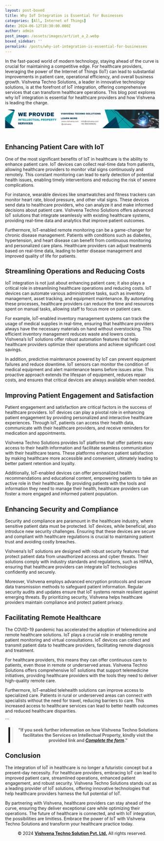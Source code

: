 ```yaml
---
layout: post-boxed
title: Why IoT Integration is Essential for Businesses
categories: [All, Internet of Things]
date: 2024-06-12T18:30:00.000Z
author: admin
post_image: /assets/images/art/iot_a_2.webp
boxed_sidebar: ''
permalink: /posts/why-iot-integration-is-essential-for-businesses
---
```


<html lang="en">
<head>
    <meta charset="UTF-8">
    <meta name="viewport" content="width=device-width, initial-scale=1.0">
    <meta name="description" content="Discover why IoT integration by Vishvena Techno Solutions is vital for healthcare, improving care, efficiency, and security.">
    <title>Why IoT Integration is Essential for Businesses</title>
</head>
<body>
<p>In the fast-paced world of modern technology, staying ahead of the curve is crucial for maintaining a competitive edge. For healthcare providers, leveraging the power of the Internet of Things (IoT) can lead to substantial improvements in patient care, operational efficiency, and overall business growth. Vishvena Techno Solutions, a leader in innovative technology solutions, is at the forefront of IoT integration, offering comprehensive services that can transform healthcare operations. This blog post explores why IoT integration is essential for healthcare providers and how Vishvena is leading the charge.</p>
<!-- Image Banner Ad -->
<a href="/contact">
    <img src="/assets/images/art/ip ads a.webp" alt="Advertisement for Vishvena Techno Solutions intellectual property services" style="max-width:100%; height:auto;">
</a>
<br><br>
<article>
    <h2>Enhancing Patient Care with IoT</h2>
	<p>One of the most significant benefits of IoT in healthcare is the ability to enhance patient care. IoT devices can collect real-time data from patients, allowing healthcare providers to monitor vital signs continuously and remotely. This constant monitoring can lead to early detection of potential health issues, enabling timely interventions and reducing the risk of severe complications.</p>
<p>For instance, wearable devices like smartwatches and fitness trackers can monitor heart rate, blood pressure, and other vital signs. These devices send data to healthcare providers, who can analyze it and make informed decisions about patient care. Vishvena Techno Solutions offers advanced IoT solutions that integrate seamlessly with existing healthcare systems, providing real-time data and analytics that improve patient outcomes.</p>

<p>Furthermore, IoT-enabled remote monitoring can be a game-changer for chronic disease management. Patients with conditions such as diabetes, hypertension, and heart disease can benefit from continuous monitoring and personalized care plans. Healthcare providers can adjust treatments based on real-time data, leading to better disease management and improved quality of life for patients.</p>

<h2>Streamlining Operations and Reducing Costs</h2>
<p>IoT integration is not just about enhancing patient care; it also plays a critical role in streamlining healthcare operations and reducing costs. IoT devices can automate various administrative tasks, such as inventory management, asset tracking, and equipment maintenance. By automating these processes, healthcare providers can reduce the time and resources spent on manual tasks, allowing staff to focus more on patient care.</p>
<p>For example, IoT-enabled inventory management systems can track the usage of medical supplies in real-time, ensuring that healthcare providers always have the necessary materials on hand without overstocking. This efficient inventory management reduces waste and lowers costs. Vishvena’s IoT solutions offer robust automation features that help healthcare providers optimize their operations and achieve significant cost savings.</p>
<p>In addition, predictive maintenance powered by IoT can prevent equipment failures and reduce downtime. IoT sensors can monitor the condition of medical equipment and alert maintenance teams before issues arise. This proactive approach extends the lifespan of equipment, reduces repair costs, and ensures that critical devices are always available when needed.</p>

<h2>Improving Patient Engagement and Satisfaction</h2>
<p>Patient engagement and satisfaction are critical factors in the success of healthcare providers. IoT devices can play a pivotal role in enhancing patient engagement by providing personalized and interactive healthcare experiences. Through IoT, patients can access their health data, communicate with their healthcare providers, and receive reminders for medication and appointments.</p>
<p>Vishvena Techno Solutions provides IoT platforms that offer patients easy access to their health information and facilitate seamless communication with their healthcare teams. These platforms enhance patient satisfaction by making healthcare more accessible and convenient, ultimately leading to better patient retention and loyalty.</p>
<p>Additionally, IoT-enabled devices can offer personalized health recommendations and educational content, empowering patients to take an active role in their healthcare. By providing patients with the tools and information they need to manage their health, healthcare providers can foster a more engaged and informed patient population.</p>

<h2>Enhancing Security and Compliance</h2>
<p>Security and compliance are paramount in the healthcare industry, where sensitive patient data must be protected. IoT devices, while beneficial, also introduce new security challenges. Ensuring that these devices are secure and compliant with healthcare regulations is crucial to maintaining patient trust and avoiding costly breaches.</p>
<p>Vishvena’s IoT solutions are designed with robust security features that protect patient data from unauthorized access and cyber threats. Their solutions comply with industry standards and regulations, such as HIPAA, ensuring that healthcare providers can integrate IoT technologies confidently and securely.</p>
<p>Moreover, Vishvena employs advanced encryption protocols and secure data transmission methods to safeguard patient information. Regular security audits and updates ensure that IoT systems remain resilient against emerging threats. By prioritizing security, Vishvena helps healthcare providers maintain compliance and protect patient privacy.</p>

<h2>Facilitating Remote Healthcare</h2>
<p>The COVID-19 pandemic has accelerated the adoption of telemedicine and remote healthcare solutions. IoT plays a crucial role in enabling remote patient monitoring and virtual consultations. IoT devices can collect and transmit patient data to healthcare providers, facilitating remote diagnosis and treatment.</p>
<p>For healthcare providers, this means they can offer continuous care to patients, even those in remote or underserved areas. Vishvena Techno Solutions offers comprehensive IoT solutions that support telemedicine initiatives, providing healthcare providers with the tools they need to deliver high-quality remote care.</p>
<p>Furthermore, IoT-enabled telehealth solutions can improve access to specialized care. Patients in rural or underserved areas can connect with specialists without the need for travel, reducing barriers to care. This increased access to healthcare services can lead to better health outcomes and reduced healthcare disparities.</p>
```

<!-- Quote Ad with link -->

<center>
    <blockquote style="position:relative;">
        <p><b style="font-size:1em;">"If you seek further information on how Vishvena Techno Solutions facilitates the Services on Intellectual Property, kindly visit the provided link and <a href="/contact"><i>Complete the form</i></a>."</b></p>
        <div style="position:absolute; top:0; bottom:0; left:-15px; border-left:5px solid black;"></div>
    </blockquote>
</center>
	<h2>Conclusion</h2>
	<p>The integration of IoT in healthcare is no longer a futuristic concept but a present-day necessity. For healthcare providers, embracing IoT can lead to improved patient care, streamlined operations, enhanced patient engagement, and robust security. Vishvena Techno Solutions stands out as a leading provider of IoT solutions, offering innovative technologies that help healthcare providers harness the full potential of IoT.</p>
	<p>By partnering with Vishvena, healthcare providers can stay ahead of the curve, ensuring they deliver exceptional care while optimizing their operations. The future of healthcare is connected, and with IoT integration, the possibilities are limitless. Embrace the power of IoT with Vishvena Techno Solutions and transform your healthcare practice today.</p>

<footer>
    <center>
        <p>&copy; 2024 <a href="https://vishvena.com"><b>Vishvena Techno Solution Pvt. Ltd.</b></a> All rights reserved.</p>
    </center>
</footer>
</article>
</body>
</html>

